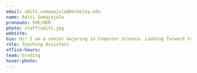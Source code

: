 ```yaml
---
email: aditi.somayajula@berkeley.edu
name: Aditi Somayajula
pronouns: SHE/HER
photo: staff/aditi.jpg
website: 
bio: Hi! I am a senior majoring in Computer Science. Looking forward to this semester!
role: Teaching Assistant
office-hours: 
team: Grading
hover-photo:
---
```

